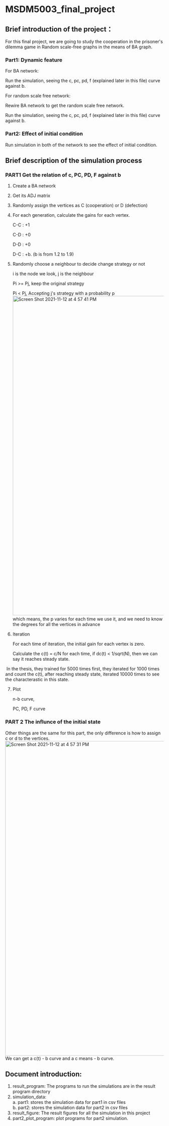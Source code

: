# MSDM5003_final_project

## Brief introduction of the project：
For this final project, we are going to study the cooperation in the prisoner's dilemma game in Random scale-free graphs in the means of BA graph.

### Part1: Dynamic feature
For BA network:

Run the simulation, seeing the c, pc, pd, f (explained later in this file) curve against b.
    
For random scale free network:

Rewire BA network to get the random scale free network.
    
Run the simulation, seeing the c, pc, pd, f (explained later in this file) curve against b.

### Part2: Effect of initial condition

Run simulation in both of the network to see the effect of initial condition.


## Brief description of the simulation process

### PART1 Get the relation of c, PC, PD, F against b

1. Create a BA network

2. Get its ADJ matrix

3. Randomly assign the vertices as C (cooperation) or D (defection)

4. For each generation, calculate the gains for each vertex.

   C-C : +1

   C-D : +0

   D-D : +0

   D-C : +b.    (b is from 1.2 to 1.9)

5. Randomly choose a neighbour to decide change strategy or not

   i is the node we look, j is the neighbour

   Pi >= Pj,   keep the original strategy

   Pi <   Pj,   Accepting j's strategy with a probability p
   <img width="1014" alt="Screen Shot 2021-11-12 at 4 57 41 PM" src="https://user-images.githubusercontent.com/58164010/141439624-2967bbe2-2972-4383-8995-95d21577d6bf.png">
​		which means, the p varies for each time we use it, and we need to know the degrees for all the vertices in advance

6. Iteration

   For each time of iteration, the initial gain for each vertex is zero.

   Calculate the  c(t) = c/N for each time,  if dc(t) < 1/sqrt(N), then we can say it reaches steady state.

​		In the thesis, they trained for 5000 times first, they iterated for 1000 times and count the c(t), after reaching steady state, 		iterated 10000 times to see the characterastic in this state.

7. Plot

   n-b curve,

   PC, PD, F curve

### PART 2 The influnce of the initial state

Other things are the same for this part, the only difference is how to assign c or d to the vertices.
<img width="999" alt="Screen Shot 2021-11-12 at 4 57 31 PM" src="https://user-images.githubusercontent.com/58164010/141439656-519ef058-1fcd-4f82-8584-b5e93645b972.png">
We can get a c(t) - b curve and a c means - b curve.

## Document introduction:

1. result_program: The programs to run the simulations are in the result program directory
2. simulation_data: \
    a. part1: stores the simulation data for part1 in csv files \
    b. part2: stores the simulation data for part2 in csv files
3. result_figure: The result figures for all the simulation in this project
4. part2_plot_program: plot programs for part2 simulation.
